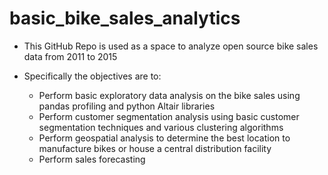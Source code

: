 # basic_bike_sales_analytics
- This GitHub Repo is used as a space to analyze open source bike sales data from 2011 to 2015

- Specifically the objectives are to: 
  - Perform basic exploratory data analysis on the bike sales using pandas profiling and python Altair libraries 
  - Perform customer segmentation analysis using  basic customer segmentation techniques and various clustering algorithms 
  - Perform geospatial analysis to determine the best location to manufacture bikes or house a central distribution facility  
  - Perform sales forecasting 
